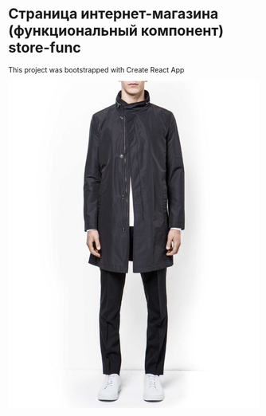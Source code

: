 # Страница интернет-магазина (функциональный компонент) store-func

This project was bootstrapped with Create React App

<img width="1199" alt="store-func-screenshot" src="https://raw.githubusercontent.com/Mali-zi/store-func/master/img/item-black.jpg">